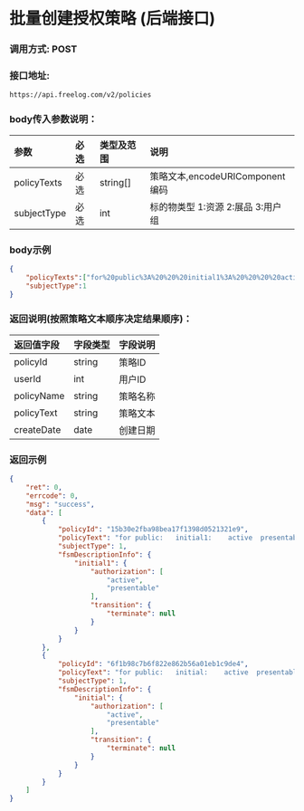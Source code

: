 # 批量创建授权策略 (后端接口)

### 调用方式: POST

### 接口地址:

```
https://api.freelog.com/v2/policies
```

### body传入参数说明：

| 参数 | 必选 | 类型及范围 | 说明 |
| :--- | :--- | :--- | :--- |
| policyTexts | 必选 | string[] | 策略文本,encodeURIComponent编码 |
| subjectType | 必选 | int | 标的物类型 1:资源 2:展品 3:用户组 |

### body示例

```json
{
    "policyTexts":["for%20public%3A%20%20%20initial1%3A%20%20%20%20active%20%20presentable%20%20%20terminate%20%20", "for%20public%3A%20%20%20initial%3A%20%20%20%20active%20%20presentable%20%20%20terminate%20"],
    "subjectType":1
}


```

### 返回说明(按照策略文本顺序决定结果顺序)：

| 返回值字段 | 字段类型 | 字段说明 |
| :--- | :--- | :--- |
| policyId | string | 策略ID |
| userId | int | 用户ID |
| policyName | string | 策略名称 |
| policyText | string | 策略文本 |
| createDate | date | 创建日期 |

### 返回示例

```json
{
    "ret": 0,
    "errcode": 0,
    "msg": "success",
    "data": [
        {
            "policyId": "15b30e2fba98bea17f1398d0521321e9",
            "policyText": "for public:   initial1:    active  presentable   terminate  ",
            "subjectType": 1,
            "fsmDescriptionInfo": {
                "initial1": {
                    "authorization": [
                        "active",
                        "presentable"
                    ],
                    "transition": {
                        "terminate": null
                    }
                }
            }
        },
        {
            "policyId": "6f1b98c7b6f822e862b56a01eb1c9de4",
            "policyText": "for public:   initial:    active  presentable   terminate ",
            "subjectType": 1,
            "fsmDescriptionInfo": {
                "initial": {
                    "authorization": [
                        "active",
                        "presentable"
                    ],
                    "transition": {
                        "terminate": null
                    }
                }
            }
        }
    ]
}
```
